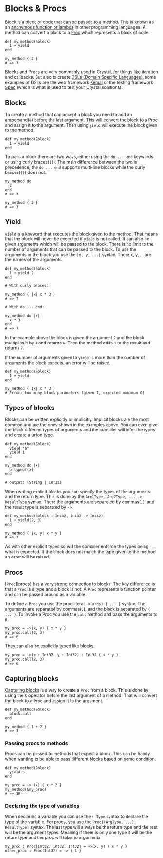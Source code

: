 # Blocks & Procs

[Block][block] is a piece of code that can be passed to a method.
This is known as an [anonymous function or lambda][anonymous function] in other programming languages.
A method can convert a block to a [Proc][proc] which represents a block of code.

```crystal
def my_method(&block)
  1 + yield
end

my_method { 2 }
# => 3
```

Blocks and Procs are very commonly used in Crystal, for things like iteration and callbacks.
But also to create [DSLs (Domain Specific Languages)][dsl], some examples of DSLs are the web framework [Kemal][kemal] or the testing framework [Spec][spec] (which is what is used to test your Crystal solutions).

## Blocks

To create a method that can accept a block you need to add an ampersand(`&`) before the last argument.
This will convert the block to a Proc and assign it to the argument.
Then using `yield` will execute the block given to the method.

```crystal
def my_method(&block)
  1 + yield
end
```

To pass a block there are two ways, either using the `do ... end` keywords or using curly braces(`{}`).
The main difference between the two is precedence, the `do ... end` supports multi-line blocks while the curly braces(`{}`) does not.

```crystal
my_method do
  2
end
# => 3

my_method { 2 }
# => 3
```

## Yield

[`yield`][yield] is a keyword that executes the block given to the method.
That means that the block will never be executed if `yield` is not called.
It can also be given arguments which will be passed to the block.
There is no limit to the number of arguments that can be passed to the block.
To use the arguments in the block you use the `|x, y, ...|` syntax.
There x, y, ... are the names of the arguments.

```crystal
def my_method(&block)
  1 + yield 2
end

# With curly braces:

my_method { |x| x * 3 }
# => 7

# With do ... end:

my_method do |x|
  x * 3
end
# => 7
```

In the example above the block is given the argument `2` and the block multiplies it by `3` and returns `6`.
Then the method adds `1` to the result and returns `7`.

If the number of arguments given to `yield` is more than the number of arguments the block expects, an error will be raised.

```crystal
def my_method(&block)
  1 + yield
end

my_method { |x| x * 3 }
# Error: too many block parameters (given 1, expected maximum 0)
```

## Types of blocks

Blocks can be written explicitly or implicitly.
Implicit blocks are the most common and are the ones shown in the examples above.
You can even give the block different types of arguments and the compiler will infer the types and create a union type.

```crystal
def my_method(&block)
  yield "a"
  yield 1
end

my_method do |x|
  p typeof(x)
end

# output: (String | Int32)
```

When writing explicit blocks you can specify the types of the arguments and the return type.
This is done by the `Arg1Type, Arg2Type, ... -> ResultType` syntax.
There the arguments are separated by commas(`,`), and the result type is separated by `->`.

```crystal
def my_method(&block : Int32, Int32 -> Int32)
  1 + yield(2, 3)
end

my_method { |x, y| x * y }
# => 7
```

As with other explicit types so will the compiler enforce the types being what is expected.
If the block does not match the type given to the method an error will be raised.

## Procs

[`Proc`][procs] has a very strong connection to blocks.
The key difference is that a `Proc` is a type and a block is not.
A `Proc` represents a function pointer and can be passed around as a variable.

To define a `Proc` you use the proc literal `->(args) { ... }` syntax.
The arguments are separated by commas(`,`), and the block is separated by `{ ... }`.
To invoke a Proc you use the `call` method and pass the arguments to it.

```crystal
my_proc = ->(x, y) { x * y }
my_proc.call(2, 3)
# => 6
```

They can also be explicitly typed like blocks.

```crystal
my_proc = ->(x : Int32, y : Int32) : Int32 { x * y }
my_proc.call(2, 3)
# => 6
```

## Capturing blocks

[Capturing blocks][capturing-blocks] is a way to create a `Proc` from a block.
This is done by using the `&` operator before the last argument of a method.
That will convert the block to a `Proc` and assign it to the argument. 

```crystal
def my_method(&block)
  block.call
end

my_method { 1 + 2 }
# => 3
```

### Passing procs to methods

Procs can be passed to methods that expect a block.
This can be handy when wanting to be able to pass different blocks based on some condition.

```crystal
def my_method(&block)
  yield 5
end

my_proc = -> (x) { x * 2 }
my_method(&my_proc)
# => 10
```

### Declaring the type of variables

When declaring a variable you can use the `: Type` syntax to declare the type of the variable.
For procs, you use the `Proc((ArgType, ...), ResultType)` syntax.
The last type will always be the return type and the rest will be the argument types.
Meaning if there is only one type it will be the return type and the proc will take no arguments.

```crystal
my_proc : Proc(Int32, Int32, Int32) = ->(x, y) { x * y }
other_proc : Proc(Int32) = -> { 1 }
```

[proc]: https://crystal-lang.org/reference/syntax_and_semantics/literals/proc.html
[block]: https://crystal-lang.org/reference/syntax_and_semantics/blocks_and_procs.html
[yield]: https://crystal-lang.org/reference/syntax_and_semantics/blocks_and_procs.html#yield-arguments
[capturing-blocks]: https://crystal-lang.org/reference/syntax_and_semantics/capturing_blocks.html
[kemal]: https://kemalcr.com/
[spec]: https://crystal-lang.org/reference/guides/testing.html
[dsl]: https://en.wikipedia.org/wiki/Domain-specific_language
[anonymous function]: https://en.wikipedia.org/wiki/Anonymous_function
